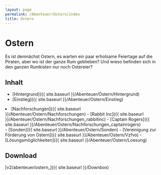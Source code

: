 ```yaml
---
layout: page
permalink: /Abenteuer/Ostern/index
title: Ostern
---
```


# Ostern

Es ist demnächst Ostern, es warten ein paar erholsame Feiertage auf die Piraten, aber wo ist der ganze Rum geblieben? Und wieso befinden sich in den ganzen Rumkisten nur noch Ostereier?

## Inhalt

- [Hintergrund]({{ site.baseurl }}/Abenteuer/Ostern/Hintergrund)
- [Einstieg]({{ site.baseurl }}/Abenteuer/Ostern/Einstieg)
<li>[Nachforschungen]({{ site.baseurl }}/Abenteuer/Ostern/Nachforschungen)
- [Rabbit Inc]({{ site.baseurl }}/Abenteuer/Ostern/Nachforschungen_rabbitinc)
- [Captain Rogers]({{ site.baseurl }}/Abenteuer/Ostern/Nachforschungen_captainrogers)

</li>
- [Sonden]({{ site.baseurl }}/Abenteuer/Ostern/Sonden)
- [Vereinigung zur Förderung von Ostern]({{ site.baseurl }}/Abenteuer/Ostern/Vzfvo)
- [Lösungsmöglichkeiten]({{ site.baseurl }}/Abenteuer/Ostern/Loesung)

## Download

[v2/abenteuer/ostern_]({{ site.baseurl }}/Downbox)
